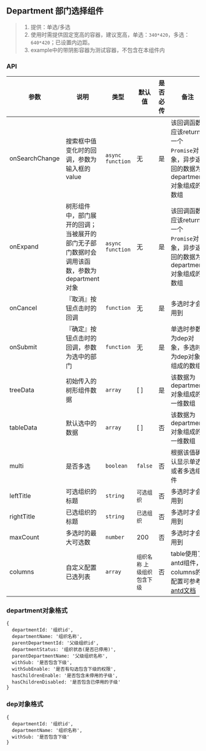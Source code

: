 ## Department 部门选择组件
>1. 提供：单选/多选
>2. 使用时需提供固定宽高的容器，建议宽高，单选：`340*420`，多选：`640*420`；已设置内边距。
>3. example中的带阴影容器为测试容器，不包含在本组件内

### API

| 参数 | 说明 | 类型 | 默认值 | 是否必传 | 备注 |
| --- | --- | --- | --- | --- | --- |
| onSearchChange | 搜索框中值变化时的回调，参数为输入框的value | `async function` | 无 | 是 | 该回调函数应该return一个`Promise`对象，异步返回的数据为department对象组成的数组 |
| onExpand | 树形组件中，部门展开的回调；当被展开的部门无子部门数据时会调用该函数，参数为department对象 | `async function` | 无 | 是 | 该回调函数应该return一个`Promise`对象，异步返回的数据为department对象组成的数组 |
| onCancel | 『取消』按钮点击时的回调 | `function` | 无 | 是 | 多选时才会用到 |
| onSubmit | 『确定』按钮点击时的回调，参数为选中的部门 | `function` | 无 | 是 | 单选时参数为dep对象，多选时为dep对象组成的数组 |
| treeData | 初始传入的树形组件数据 | `array` | [ ] | 是 | 该数据为department对象组成的一维数组 |
| tableData | 默认选中的数据 | `array` | [ ] | 否 | 该数据为department对象组成的一维数组 |
| multi | 是否多选 | `boolean` | `false` | 否 | 根据该值确认显示单选或者多选组件 |
| leftTitle | 可选组织的标题 | `string` | `可选组织` | 否 | 多选时才会用到 |
| rightTitle | 已选组织的标题 | `string` | `已选组织` | 否 | 多选时才会用到 |
| maxCount | 多选时的最大可选数 | `number` | 200 | 否 | 多选时才会用到 |
| columns | 自定义配置已选列表 | `array` | `组织名称` `上级组织` `包含下级` | 否 | table使用了antd组件，columns的配置可参考 [antd文档](https://ant.design/components/table-cn/) |

### department对象格式
```
{
  departmentId: '组织id',
  departmentName: '组织名称',
  parentDepartmentId: '父级组织id',
  departmentStatus: '组织状态(是否已停用)',
  parentDepartmentName: '父级组织名称',
  withSub: '是否包含下级',
  withSubEnable: '是否有勾选包含下级的权限',
  hasChildrenEnable: '是否包含未停用的子级',
  hasChildrenDisabled: '是否包含已停用的子级'
}
```

### dep对象格式
```
{
  departmentId: '组织id',
  departmentName: '组织名称',
  withSub: '是否包含下级'
}
```